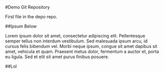 #Demo Git Repository

First file in the depo repo.

##Ipsum Below

Lorem ipsum dolor sit amet, consectetur adipiscing elit. Pellentesque semper tellus non interdum vestibulum. Sed malesuada ipsum arcu, id cursus felis bibendum vel. Morbi neque ipsum, congue sit amet dapibus sit amet, vehicula et quam. Praesent metus dolor, fermentum a auctor et, porta eu ligula. Sed et elit sit amet purus finibus posuere.

##Lol
